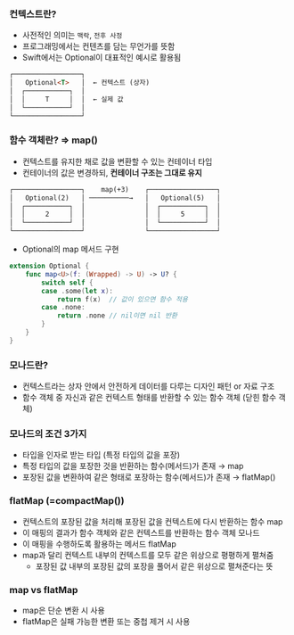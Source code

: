 ### 컨텍스트란?

- 사전적인 의미는 `맥락`, `전후 사정`
- 프로그래밍에서는 컨텐츠를 담는 무언가를 뜻함
- Swift에서는 Optional이 대표적인 예시로 활용됨

```markdown
┌─────────────────┐
│   Optional<T>   │  ← 컨텍스트 (상자)
│  ┌───────────┐  │
│  │     T     │  │  ← 실제 값
│  └───────────┘  │
└─────────────────┘
```

### 함수 객체란? ⇒ map()

- 컨텍스트를 유지한 채로 값을 변환할 수 있는 컨테이너 타입
- 컨테이너의 값은 변경하되, **컨테이너 구조는 그대로 유지**

```markdown
┌─────────────────┐    map(+3)    ┌─────────────────┐
│   Optional(2)   │ ──────────→   │   Optional(5)   │
│  ┌───────────┐  │               │  ┌───────────┐  │
│  │     2     │  │               │  │     5     │  │
│  └───────────┘  │               │  └───────────┘  │
└─────────────────┘               └─────────────────┘
```

- Optional의 map 메서드 구현

```swift
extension Optional {
    func map<U>(f: (Wrapped) -> U) -> U? {
        switch self {
        case .some(let x): 
            return f(x)  // 값이 있으면 함수 적용
        case .none: 
            return .none // nil이면 nil 반환
        }
    }
}
```

### 모나드란?

- 컨텍스트라는 상자 안에서 안전하게 데이터를 다루는 디자인 패턴 or 자료 구조
- 함수 객체 중 자신과 같은 컨텍스트 형태를 반환할 수 있는 함수 객체 (닫힌 함수 객체)

### 모나드의 조건 3가지

- 타입을 인자로 받는 타입 (특정 타입의 값을 포장)
- 특정 타입의 값을 포장한 것을 반환하는 함수(메서드)가 존재 → map
- 포장된 값을 변환하여 같은 형태로 포장하는 함수(메서드)가 존재 → flatMap()

### flatMap (=compactMap())

- 컨텍스트의 포장된 값을 처리해 포장된 값을 컨텍스트에 다시 반환하는 함수 map
- 이 매핑의 결과가 함수 객체와 같은 컨텍스트를 반환하는 함수 객체 모나드
- 이 매핑을 수행하도록 활용하는 메서드 flatMap
- map과 달리 컨텍스트 내부의 컨텍스트를 모두 같은 위상으로 평평하게 펼쳐줌
    - 포장된 값 내부의 포장된 값의 포장을 풀어서 같은 위상으로 펼쳐준다는 뜻

### map vs flatMap

- map은 단순 변환 시 사용
- flatMap은 실패 가능한 변환 또는 중첩 제거 시 사용
